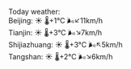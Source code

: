 Today weather:  
Beijing: ☀️   🌡️+1°C 🌬️↙11km/h  
Tianjin: ☀️   🌡️+3°C 🌬️↘7km/h  
Shijiazhuang: ☀️   🌡️+3°C 🌬️↖5km/h  
Tangshan: ☀️   🌡️+2°C 🌬️↘6km/h  
